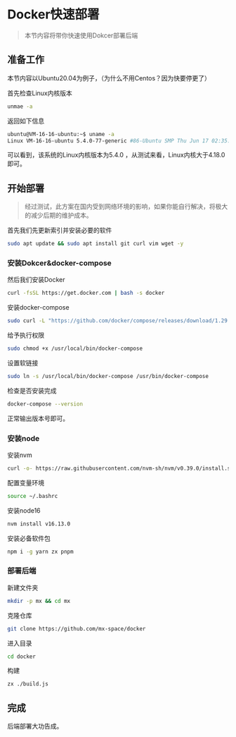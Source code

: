 # Docker快速部署

> 本节内容将带你快速使用Dokcer部署后端

## 准备工作

本节内容以Ubuntu20.04为例子，（为什么不用Centos？因为快要停更了）

首先检查Linux内核版本

```bash
unmae -a
```

返回如下信息

```bash
ubuntu@VM-16-16-ubuntu:~$ uname -a
Linux VM-16-16-ubuntu 5.4.0-77-generic #86-Ubuntu SMP Thu Jun 17 02:35:03 UTC 2021 x86_64 x86_64 x86_64 GNU/Linux
```

可以看到，该系统的Linux内核版本为5.4.0 ，从测试来看，Linux内核大于4.18.0即可。

## 开始部署

> 经过测试，此方案在国内受到网络环境的影响，如果你能自行解决，将极大的减少后期的维护成本。

首先我们先更新索引并安装必要的软件

```bash
sudo apt update && sudo apt install git curl vim wget -y
```

### 安装Dokcer&docker-compose

然后我们安装Docker

```bash
curl -fsSL https://get.docker.com | bash -s docker
```

安装docker-compose

```bash
sudo curl -L "https://github.com/docker/compose/releases/download/1.29.1/docker-compose-$(uname -s)-$(uname -m)" -o /usr/local/bin/docker-compose
```

给予执行权限

```bash
sudo chmod +x /usr/local/bin/docker-compose
```

设置软链接

```bash
sudo ln -s /usr/local/bin/docker-compose /usr/bin/docker-compose
```

检查是否安装完成

```bash
docker-compose --version
```

正常输出版本号即可。

### 安装node

安装nvm

```bash
curl -o- https://raw.githubusercontent.com/nvm-sh/nvm/v0.39.0/install.sh | bash
```

配置变量环境

```bash
source ~/.bashrc
```

安装node16

```bash
nvm install v16.13.0
```

安装必备软件包

```bash
npm i -g yarn zx pnpm
```

### 部署后端

新建文件夹

```bash
mkdir -p mx && cd mx
```

克隆仓库

```bash
git clone https://github.com/mx-space/docker 
```

进入目录

```bash
cd docker
```

构建

```bash
zx ./build.js
```

## 完成

后端部署大功告成。
